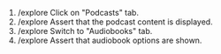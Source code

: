 1. /explore Click on "Podcasts" tab.
2. /explore Assert that the podcast content is displayed.
3. /explore Switch to "Audiobooks" tab.
4. /explore Assert that audiobook options are shown.